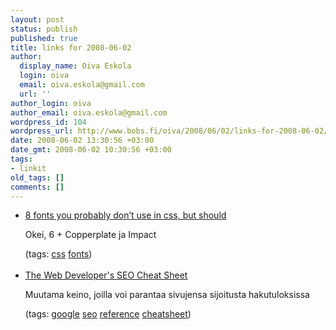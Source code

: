 ```yaml
---
layout: post
status: publish
published: true
title: links for 2008-06-02
author:
  display_name: Oiva Eskola
  login: oiva
  email: oiva.eskola@gmail.com
  url: ''
author_login: oiva
author_email: oiva.eskola@gmail.com
wordpress_id: 104
wordpress_url: http://www.bobs.fi/oiva/2008/06/02/links-for-2008-06-02/
date: 2008-06-02 13:30:56 +03:00
date_gmt: 2008-06-02 10:30:56 +03:00
tags:
- linkit
old_tags: []
comments: []
---
```

<ul class="delicious">
<li>
<div class="delicious-link"><a href="http://www.3point7designs.com/blog/2008/05/08/8-fonts-you-probably-dont-use-in-css-but-should/"> 8 fonts you probably don&rsquo;t use in css, but should</a></div></p>
<div class="delicious-extended">Okei, 6 + Copperplate ja Impact</div></p>
<div class="delicious-tags">(tags: <a href="http://del.icio.us/oiva/css">css</a> <a href="http://del.icio.us/oiva/fonts">fonts</a>)</div><br />
	</li>
<li>
<div class="delicious-link"><a href="http://www.seomoz.org/blog/the-web-developers-seo-cheat-sheet">The Web Developer's SEO Cheat Sheet</a></div></p>
<div class="delicious-extended">Muutama keino, joilla voi parantaa sivujensa sijoitusta hakutuloksissa</div></p>
<div class="delicious-tags">(tags: <a href="http://del.icio.us/oiva/google">google</a> <a href="http://del.icio.us/oiva/seo">seo</a> <a href="http://del.icio.us/oiva/reference">reference</a> <a href="http://del.icio.us/oiva/cheatsheet">cheatsheet</a>)</div><br />
	</li>
</ul>
